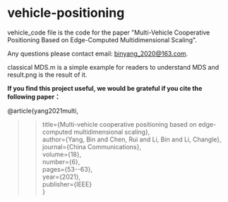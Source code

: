 # vehicle-positioning

vehicle_code file is the code for the paper
"Multi-Vehicle Cooperative Positioning Based on Edge-Computed Multidimensional Scaling".

Any questions please contact email: binyang_2020@163.com.

classical MDS.m is a simple example for readers to understand MDS
and result.png is the result of it.

__If you find this project useful, we would be grateful if you cite the following paper：__

@article{yang2021multi,  
>>title={Multi-vehicle cooperative positioning based on edge-computed multidimensional scaling},  
>>author={Yang, Bin and Chen, Rui and Li, Bin and Li, Changle},  
>>journal={China Communications},  
  volume={18},  
  number={6},  
  pages={53--63},  
  year={2021},  
  publisher={IEEE}  
}
